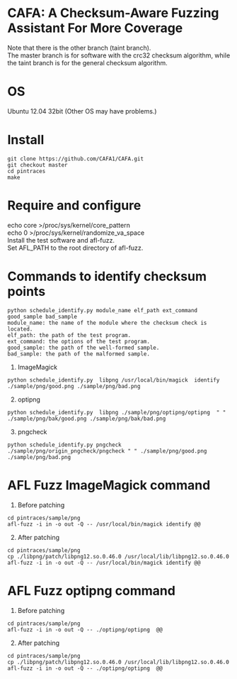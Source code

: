 # CAFA: A Checksum-Aware Fuzzing Assistant For More Coverage
Note that there is the other branch (taint branch).    
The master branch is for software with the crc32 checksum algorithm, while the taint branch is for the general checksum algorithm.

# OS
Ubuntu 12.04 32bit (Other OS may have problems.)

# Install
```
git clone https://github.com/CAFA1/CAFA.git  
git checkout master
cd pintraces  
make 
``` 

# Require and configure
echo core >/proc/sys/kernel/core_pattern  
echo 0 >/proc/sys/kernel/randomize_va_space  
Install the test software and afl-fuzz.  
Set  AFL_PATH to the root directory of afl-fuzz.  
   

# Commands to identify checksum points
```
python schedule_identify.py module_name elf_path ext_command good_sample bad_sample
module_name: the name of the module where the checksum check is located.
elf_path: the path of the test program.
ext_command: the options of the test program.
good_sample: the path of the well-formed sample.
bad_sample: the path of the malformed sample.
``` 
1. ImageMagick
``` 
python schedule_identify.py  libpng /usr/local/bin/magick  identify ./sample/png/good.png ./sample/png/bad.png
```
2. optipng
``` 
python schedule_identify.py  libpng ./sample/png/optipng/optipng  " " ./sample/png/bak/good.png ./sample/png/bak/bad.png
```
3. pngcheck
```
python schedule_identify.py pngcheck ./sample/png/origin_pngcheck/pngcheck " " ./sample/png/good.png ./sample/png/bad.png
```

# AFL Fuzz ImageMagick command
1. Before patching  
```
cd pintraces/sample/png  
afl-fuzz -i in -o out -Q -- /usr/local/bin/magick identify @@  
```
2. After patching  
```
cd pintraces/sample/png  
cp ./libpng/patch/libpng12.so.0.46.0 /usr/local/lib/libpng12.so.0.46.0    
afl-fuzz -i in -o out -Q -- /usr/local/bin/magick identify @@  
``` 
# AFL Fuzz optipng command
1. Before patching  
```
cd pintraces/sample/png  
afl-fuzz -i in -o out -Q -- ./optipng/optipng  @@  
```
2. After patching  
```
cd pintraces/sample/png  
cp ./libpng/patch/libpng12.so.0.46.0 /usr/local/lib/libpng12.so.0.46.0    
afl-fuzz -i in -o out -Q -- ./optipng/optipng  @@   
``` 